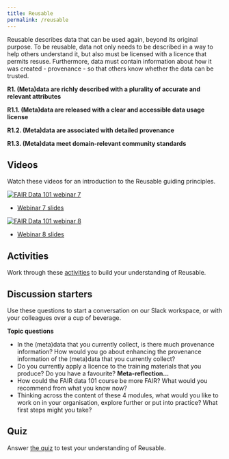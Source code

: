 ```yaml
---
title: Reusable
permalink: /reusable
---
```


Reusable describes data that can be used again, beyond its original purpose. To be reusable, data not only needs to be described in a way to help others understand it, but also must be licensed with a licence that permits resuse. Furthermore, data must contain information about how it was created - provenance - so that others know whether the data can be trusted.

**R1. (Meta)data are richly described with a plurality of accurate and relevant attributes**

**R1.1. (Meta)data are released with a clear and accessible data usage license**

**R1.2. (Meta)data are associated with detailed provenance**

**R1.3. (Meta)data meet domain-relevant community standards**

## Videos

Watch these videos for an introduction to the Reusable guiding principles.

[![FAIR Data 101 webinar 7](https://img.youtube.com/vi/wFGdzvGuRZ4/0.jpg)](https://www.youtube.com/watch?v=wFGdzvGuRZ4)

* [Webinar 7 slides](webinar-7-slides.pdf)

[![FAIR Data 101 webinar 8](https://img.youtube.com/vi/rNDFw1fdXTA/0.jpg)](https://www.youtube.com/watch?v=rNDFw1fdXTA)

* [Webinar 8 slides](webinar-8-slides.pdf)

## Activities

Work through these [activities](activities.md) to build your understanding of Reusable.

## Discussion starters

Use these questions to start a conversation on our Slack workspace, or with your colleagues over a cup of beverage.

**Topic questions**
* In the (meta)data that you currently collect, is there much provenance information? How would you go about enhancing the provenance information of the (meta)data that you currently collect?
* Do you currently apply a licence to the training materials that you produce? Do you have a favourite?
**Meta-reflection...**
* How could the FAIR data 101 course be more FAIR? What would you recommend from what you know now?
* Thinking across the content of these 4 modules, what would you like to work on in your organisation, explore further or put into practice? What first steps might you take?

## Quiz

Answer [the quiz](https://www.surveymonkey.com/r/T2TTNS2) to test your understanding of Reusable.
